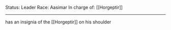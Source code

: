 Status: Leader
Race: Aasimar
In charge of: [[Horgeptir]]

---

has an insignia of the [[Horgeptir]] on his shoulder